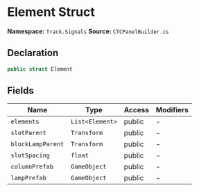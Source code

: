 # Element Struct

**Namespace:** `Track.Signals`
**Source:** `CTCPanelBuilder.cs`

## Declaration

```csharp
public struct Element
```

## Fields

| Name | Type | Access | Modifiers |
|------|------|--------|-----------|
| `elements` | `List<Element>` | public | - |
| `slotParent` | `Transform` | public | - |
| `blockLampParent` | `Transform` | public | - |
| `slotSpacing` | `float` | public | - |
| `columnPrefab` | `GameObject` | public | - |
| `lampPrefab` | `GameObject` | public | - |

